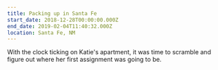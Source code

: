 ```yaml
---
title: Packing up in Santa Fe
start_date: 2018-12-28T00:00:00.000Z
end_date: 2019-02-04T11:40:32.000Z
location: Santa Fe, NM
---
```

With the clock ticking on Katie's apartment, it was time to scramble and figure out where her first assignment was going to be.
